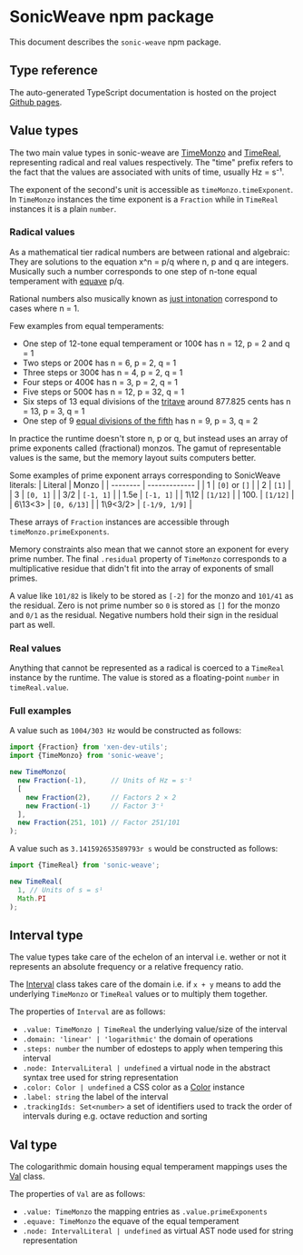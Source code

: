 # SonicWeave npm package
This document describes the `sonic-weave` npm package.

## Type reference
The auto-generated TypeScript documentation is hosted on the project [Github pages](https://xenharmonic-devs.github.io/sonic-weave/).

## Value types
The two main value types in sonic-weave are [TimeMonzo](https://xenharmonic-devs.github.io/sonic-weave/classes/TimeMonzo.html) and [TimeReal](https://xenharmonic-devs.github.io/sonic-weave/classes/TimeReal.html), representing radical and real values respectively. The "time" prefix refers to the fact that the values are associated with units of time, usually Hz = s⁻¹.

The exponent of the second's unit is accessible as `timeMonzo.timeExponent`. In `TimeMonzo` instances the time exponent is a `Fraction` while in `TimeReal` instances it is a plain `number`.

### Radical values
As a mathematical tier radical numbers are between rational and algebraic: They are solutions to the equation x^n = p/q where n, p and q are integers. Musically such a number corresponds to one step of n-tone equal temperament with [equave](https://en.xen.wiki/w/Equave) p/q.

Rational numbers also musically known as [just intonation](https://en.xen.wiki/w/Just_intonation) correspond to cases where n = 1.

Few examples from equal temperaments:
- One step of 12-tone equal temperament or 100¢ has n = 12, p = 2 and q = 1
- Two steps or 200¢ has n = 6, p = 2, q = 1
- Three steps or 300¢ has n = 4, p = 2, q = 1
- Four steps or 400¢ has n = 3, p = 2, q = 1
- Five steps or 500¢ has n = 12, p = 32, q = 1
- Six steps of 13 equal divisions of the [tritave](https://en.xen.wiki/w/3/1) around 877.825 cents has n = 13, p = 3, q = 1
- One step of 9 [equal divisions of the fifth](https://en.xen.wiki/w/EDF) has n = 9, p = 3, q = 2

In practice the runtime doesn't store n, p or q, but instead uses an array of prime exponents called (fractional) monzos. The gamut of representable values is the same, but the memory layout suits computers better.

Some examples of prime exponent arrays corresponding to SonicWeave literals:
| Literal  | Monzo         |
| -------- | ------------- |
| 1        | `[0]` or `[]` |
| 2        | `[1]`         |
| 3        | `[0, 1]`      |
| 3/2      | `[-1, 1]`     |
| 1.5e     | `[-1, 1]`     |
| 1\12     | `[1/12]`      |
| 100.     | `[1/12]`      |
| 6\13<3>  | `[0, 6/13]`   |
| 1\9<3/2> | `[-1/9, 1/9]` |

These arrays of `Fraction` instances are accessible through `timeMonzo.primeExponents`.

Memory constraints also mean that we cannot store an exponent for every prime number. The final `.residual` property of `TimeMonzo` corresponds to a multiplicative residue that didn't fit into the array of exponents of small primes.

A value like `101/82` is likely to be stored as `[-2]` for the monzo and `101/41` as the residual. Zero is not prime number so `0` is stored as `[]` for the monzo and `0/1` as the residual. Negative numbers hold their sign in the residual part as well.

### Real values
Anything that cannot be represented as a radical is coerced to a `TimeReal` instance by the runtime. The value is stored as a floating-point `number` in `timeReal.value`.

### Full examples

A value such as `1004/303 Hz` would be constructed as follows:
```ts
import {Fraction} from 'xen-dev-utils';
import {TimeMonzo} from 'sonic-weave';

new TimeMonzo(
  new Fraction(-1),      // Units of Hz = s⁻¹
  [
    new Fraction(2),     // Factors 2 × 2
    new Fraction(-1)     // Factor 3⁻¹
  ],
  new Fraction(251, 101) // Factor 251/101
);
```

A value such as `3.141592653589793r s` would be constructed as follows:
```ts
import {TimeReal} from 'sonic-weave';

new TimeReal(
  1, // Units of s = s¹
  Math.PI
);
```

## Interval type
The value types take care of the echelon of an interval i.e. wether or not it represents an absolute frequency or a relative frequency ratio.

The [Interval](https://xenharmonic-devs.github.io/sonic-weave/classes/Interval.html) class takes care of the domain i.e. if `x + y` means to add the underlying `TimeMonzo` or `TimeReal` values or to multiply them together.

The properties of `Interval` are as follows:

- `.value: TimeMonzo | TimeReal` the underlying value/size of the interval
- `.domain: 'linear' | 'logarithmic'` the domain of operations
- `.steps: number` the number of edosteps to apply when tempering this interval
- `.node: IntervalLiteral | undefined` a virtual node in the abstract syntax tree used for string representation
- `.color: Color | undefined` a CSS color as a [Color](https://xenharmonic-devs.github.io/sonic-weave/classes/Color.html) instance
- `.label: string` the label of the interval
- `.trackingIds: Set<number>` a set of identifiers used to track the order of intervals during e.g. octave reduction and sorting

## Val type
The cologarithmic domain housing equal temperament mappings uses the [Val](https://xenharmonic-devs.github.io/sonic-weave/classes/Val.html) class.

The properties of `Val` are as follows:

- `.value: TimeMonzo` the mapping entries as `.value.primeExponents`
- `.equave: TimeMonzo` the equave of the equal temperament
- `.node: IntervalLiteral | undefined` as virtual AST node used for string representation
